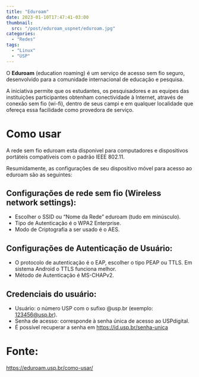 ```yaml
---
title: "Eduroam"
date: 2023-01-10T17:47:41-03:00
thumbnail:
  src: "/post/eduroam_uspnet/eduroam.jpg"
categories:
  - "Redes"
tags:
  - "Linux"
  - "USP"
---
```


O **Eduroam** (education roaming) é um serviço de acesso sem fio seguro, desenvolvido para a comunidade internacional de educação e pesquisa.
<!--more-->
A iniciativa permite que os estudantes, os pesquisadores e as equipes das instituições participantes obtenham conectividade à Internet, através de conexão sem fio (wi-fi), dentro de seus campi e em qualquer localidade que ofereça essa facilidade como provedora de serviço.

# Como usar

A rede sem fio eduroam esta disponível para computadores e dispositivos portáteis compatíveis com o padrão IEEE 802.11.

Resumidamente, as configurações de seu dispositivo móvel para acesso ao eduroam são as seguintes:

## Configurações de rede sem fio (Wireless network settings):
- Escolher o SSID ou “Nome da Rede” eduroam (tudo em minúsculo).
- Tipo de Autenticação é o WPA2 Enterprise.
- Modo de Criptografia a ser usado é o AES.

## Configurações de Autenticação de Usuário:
- O protocolo de autenticação é o EAP, escolher o tipo PEAP ou TTLS. Em sistema Android o TTLS funciona melhor.
- Método de Autenticação é MS-CHAPv2.

## Credenciais do usuário:
- Usuário: o número USP com o sufixo @usp.br (exemplo: 123456@usp.br).
- Senha de acesso: corresponde à senha única de acesso ao USPdigital.
- É possível recuperar a senha em  https://id.usp.br/senha-unica

# Fonte:
https://eduroam.usp.br/como-usar/

